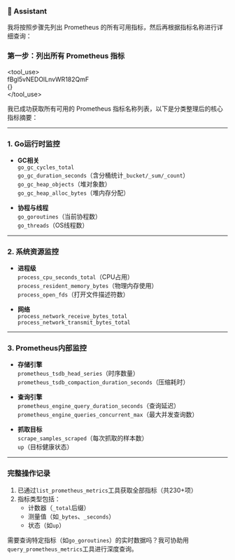 ### 🤖 Assistant

我将按照步骤先列出 Prometheus 的所有可用指标，然后再根据指标名称进行详细查询：  

### 第一步：列出所有 Prometheus 指标  
<tool_use>  
  <name>fBgl5vNEDOlLnvWR182QmF</name>  
  <arguments>{}</arguments>  
</tool_use>


我已成功获取所有可用的 Prometheus 指标名称列表，以下是分类整理后的核心指标摘要：

---

### **1. Go运行时监控**  
- **GC相关**  
  `go_gc_cycles_total`  
  `go_gc_duration_seconds`（含分桶统计`_bucket/_sum/_count`）  
  `go_gc_heap_objects`（堆对象数）  
  `go_gc_heap_alloc_bytes`（堆内存分配）  

- **协程与线程**  
  `go_goroutines`（当前协程数）  
  `go_threads`（OS线程数）  

---

### **2. 系统资源监控**  
- **进程级**  
  `process_cpu_seconds_total`（CPU占用）  
  `process_resident_memory_bytes`（物理内存使用）  
  `process_open_fds`（打开文件描述符数）  

- **网络**  
  `process_network_receive_bytes_total`  
  `process_network_transmit_bytes_total`  

---

### **3. Prometheus内部监控**  
- **存储引擎**  
  `prometheus_tsdb_head_series`（时序数量）  
  `prometheus_tsdb_compaction_duration_seconds`（压缩耗时）  

- **查询引擎**  
  `prometheus_engine_query_duration_seconds`（查询延迟）  
  `prometheus_engine_queries_concurrent_max`（最大并发查询数）  

- **抓取目标**  
  `scrape_samples_scraped`（每次抓取的样本数）  
  `up`（目标健康状态）  

---

### **完整操作记录**  
1. 已通过`list_prometheus_metrics`工具获取全部指标（共230+项）  
2. 指标类型包括：  
   - 计数器（`_total`后缀）  
   - 测量值（如`_bytes`、`_seconds`）  
   - 状态（如`up`）  

需要查询特定指标（如`go_goroutines`）的实时数据吗？我可协助用`query_prometheus_metrics`工具进行深度查询。